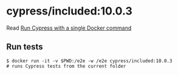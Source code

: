 <!--
WARNING: this file was autogenerated by generate-included-image.js using

    npm run add:included -- 10.0.3 cypress/browsers:node16.14.2-slim-chrome100-ff99-edge
-->

# cypress/included:10.0.3

Read [Run Cypress with a single Docker command][blog post url]

## Run tests

```shell
$ docker run -it -v $PWD:/e2e -w /e2e cypress/included:10.0.3
# runs Cypress tests from the current folder
```

[blog post url]: https://www.cypress.io/blog/2019/05/02/run-cypress-with-a-single-docker-command/
